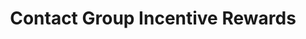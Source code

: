 ---
title: Contact Group Incentive Rewards
pagetitle:
description: null
image: /images/contact-us.jpg
herotext:
---